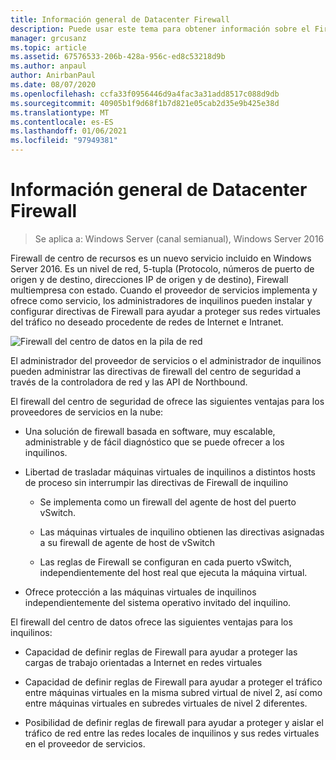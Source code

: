 ```yaml
---
title: Información general de Datacenter Firewall
description: Puede usar este tema para obtener información sobre el Firewall de centros de seguridad, que es una capa de red, números de puerto de 5-tupla (Protocolo, número de puerto de origen y destino, direcciones IP de origen y de destino), Firewall multiinquilino con estado en Windows Server 2016.
manager: grcusanz
ms.topic: article
ms.assetid: 67576533-206b-428a-956c-ed8c53218d9b
ms.author: anpaul
author: AnirbanPaul
ms.date: 08/07/2020
ms.openlocfilehash: ccfa33f0956446d9a4fac3a31add8517c088d9db
ms.sourcegitcommit: 40905b1f9d68f1b7d821e05cab2d35e9b425e38d
ms.translationtype: MT
ms.contentlocale: es-ES
ms.lasthandoff: 01/06/2021
ms.locfileid: "97949381"
---
```

# <a name="datacenter-firewall-overview"></a>Información general de Datacenter Firewall

>Se aplica a: Windows Server (canal semianual), Windows Server 2016

Firewall de centro de recursos es un nuevo servicio incluido en Windows Server 2016. Es un nivel de red, 5-tupla (Protocolo, números de puerto de origen y de destino, direcciones IP de origen y de destino), Firewall multiempresa con estado. Cuando el proveedor de servicios implementa y ofrece como servicio, los administradores de inquilinos pueden instalar y configurar directivas de Firewall para ayudar a proteger sus redes virtuales del tráfico no deseado procedente de redes de Internet e Intranet.

![Firewall del centro de datos en la pila de red](../../../media/Datacenter-Firewall-Overview/MultitenantFirewallOverview2.png)

El administrador del proveedor de servicios o el administrador de inquilinos pueden administrar las directivas de firewall del centro de seguridad a través de la controladora de red y las API de Northbound.

El firewall del centro de seguridad de ofrece las siguientes ventajas para los proveedores de servicios en la nube:

-   Una solución de firewall basada en software, muy escalable, administrable y de fácil diagnóstico que se puede ofrecer a los inquilinos.

-   Libertad de trasladar máquinas virtuales de inquilinos a distintos hosts de proceso sin interrumpir las directivas de Firewall de inquilino

    -   Se implementa como un firewall del agente de host del puerto vSwitch.

    -   Las máquinas virtuales de inquilino obtienen las directivas asignadas a su firewall de agente de host de vSwitch

    -   Las reglas de Firewall se configuran en cada puerto vSwitch, independientemente del host real que ejecuta la máquina virtual.

-   Ofrece protección a las máquinas virtuales de inquilinos independientemente del sistema operativo invitado del inquilino.

El firewall del centro de datos ofrece las siguientes ventajas para los inquilinos:

-   Capacidad de definir reglas de Firewall para ayudar a proteger las cargas de trabajo orientadas a Internet en redes virtuales

-   Capacidad de definir reglas de Firewall para ayudar a proteger el tráfico entre máquinas virtuales en la misma subred virtual de nivel 2, así como entre máquinas virtuales en subredes virtuales de nivel 2 diferentes.

-   Posibilidad de definir reglas de firewall para ayudar a proteger y aislar el tráfico de red entre las redes locales de inquilinos y sus redes virtuales en el proveedor de servicios.



